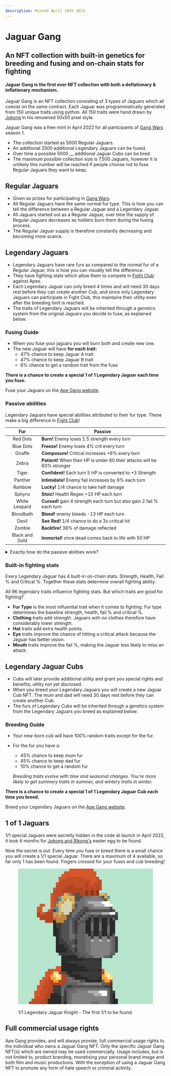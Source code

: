 ```yaml
---
description: Minted April 16th 2022
---
```


# Jaguar Gang

## An NFT collection with built-in genetics for breeding and fusing and on-chain stats for fighting

#### Jaguar Gang is the first ever NFT collection with both a deflationary & inflationary mechanism.

Jaguar Gang is an NFT collection consisting of 3 types of Jaguars which all coexist on the same contract. Each Jaguar was programmatically generated from 150 unique traits using python. All 150 traits were hand drawn by [Jokong](../about-us/founders.md) in his renowned 50x50 pixel style.

Jaguar Gang was a free mint in April 2022 for all participants of [Gang Wars](../play-to-earn-games/gang-wars.md) season 1.&#x20;

* The collection started as 5000 Regular Jaguars.
* An additional 2500 additional Legendary Jaguars can be fused.
* Over time a possible 5000 __ additional Jaguar Cubs can be bred.
* The maximum possible collection size is 7,500 Jaguars, however it is unlikely this number will be reached if people choose not to fuse Regular Jaguars they want to keep.

## Regular Jaguars

* Given as prizes for participating in [Gang Wars](../play-to-earn-games/gang-wars.md).
* All Regular Jaguars have the same normal fur type. This is how you can tell the difference between a Regular Jaguar and a Legendary Jaguar.
* All Jaguars started out as a Regular Jaguar, over time the supply of Regular Jaguars decreases as holders burn them during the fusing process.
* The Regular Jaguar supply is therefore constantly decreasing and becoming more scarce.

## Legendary Jaguars <a href="#8c7c" id="8c7c"></a>

* Legendary Jaguars have rare furs as compared to the normal fur of a Regular Jaguar, this is how you can visually tell the difference.
* They have fighting stats which allow them to compete in [Fight Club](../play-to-earn-games/fight-club/) against Apes.
* Each Legendary Jaguar can only breed 4 times and will need 30 days rest before they can create another Cub, and since only Legendary Jaguars can participate in Fight Club, this maintains their utility even after the breeding limit is reached.
* The traits of Legendary Jaguars will be inherited through a genetics system from the original Jaguars you decide to fuse, as explained below.

### F**using Guide**

* When you fuse your jaguars you will burn both and create new one.
* The new Jaguar will have **for each trait:**
  * 47% chance to keep Jaguar A trait
  * 47% chance to keep Jaguar B trait
  * 6% chance to get a random trait from the fuse

**There is a chance to create a special 1 of 1 Legendary Jaguar each time you fuse.**&#x20;

Fuse your Jaguars on the [Ape Gang website](https://apegang.art/utilities).

### Passive abilities

Legendary Jaguars have special abilities attributed to their fur type. These make a big difference in [Fight Club](../play-to-earn-games/fight-club/)!

|       Fur      | Passive                                                                   |
| :------------: | ------------------------------------------------------------------------- |
|    Red Dots    | **Burn!** Enemy loses 1.5 strength every turn                             |
|    Blue Dots   | **Freeze!** Enemy loses 4% crit every turn                                |
|     Giraffe    | **Composure!** Critical increases +6% every turn                          |
|      Zebra     | **Patient!** When their HP is under 60 their attacks will be 60% stronger |
|      Tiger     | **Confident!** Each turn 5 HP is converted to +3 Strength                 |
|     Panther    | **Intimidate!** Enemy fail increases by 8% each turn                      |
|     Rainbow    | **Lucky!** 1/4 chance to take half damage                                 |
|     Sphynx     | **Stoic!** Health Regen +10 HP each turn                                  |
|  White Leopard | **Cursed!** gain 4 strength each turn but also gain 2 fail % each turn    |
|    Bloodbath   | **Bleed!** enemy bleeds -13 HP each turn                                  |
|      Devil     | **See Red!** 1/4 chance to do a 3x critical hit                           |
|     Zombie     | **Backfire!** 38% of damage reflected                                     |
| Black and Gold | **Immortal!** once dead comes back to life with 50 HP                     |

<details>

<summary>Exactly how do the passive abilities work?</summary>

First it's important to note that each "turn" is actually two attacks, one by the attacker and one by the defender.

Second, when a stat increases or decreases each turn, it accumulates. By the end of a fight a stat can have changed considerably from the beginning.

**Red dots** - Enemy loses 1.5 strength each turn. After each fighter has made 1 attack, the turn is over. At this point the enemy loses 1.5 strength which makes their attacks weaker the next turn.&#x20;

**Blue dots** - Enemy loses 2% crit every turn. If the enemy starts on 20% crit, after one turn they will be on 18%, two turns 16%, three turns 14%, etc.

**Giraffe** - Critical increases+5% every turn. If your starting crit is 20%, after one turn you will have 25%, two turns 30%, three turns 35%, etc.

**Zebra** - When your HP is under 60 your strength will be increased by 60%. Once the enemy has reduced your health to below 60, you will start dealing considerably more damage. The 60% increase works on regular attacks and critical attacks.

**Tiger** - Each turn, 5 HP is converted into +3 strength. Every turn the Tiger will lose 5 of it's own HP, but gain +3 strength. If the Tiger starts with 50 strength, by the end of the fight it could have over 65 strength.&#x20;

**Panther** - Enamy fail % increases by 7% each turn. If the enemy starts with 10% fail, after one turn it will have 17%, two turns 25%, three turns 34%, etc.

**Rainbow** - 1/4 chance to take half damage. There is a 25% chance that you will only receive half of the damage the attacker is supposed to do. This works on regular and critical attacks.

**Sphinx** - Health regenerates +10 HP each turn. After every turn the Sphinx will gain 10 health.&#x20;

**White Leopard** - Gain 4 strength but also gain 1 fail % every turn. The White Leopard gains 4 strength every turn. If it starts with 50 then after 1 turn it will have 54, two turns 58, three turns 62. By the end of the fight it could have over 70 strength. However it also increases the chance of missing. The fail % increases by 1 each turn as well.

**Bloodbath** - Enemy bleeds -14HP each turn. After every turn the enemy will lose 14 health. With 5 to 7 turns in most fights this can do 98 damage over an entire fight.

**Devil** - 1/4 chance to do a 3x critical hit. You have a 25% chance to do a 3x attack. If you would have done 50 damage, you will instead do 150 damage.

**Zombie** - 40% of damage is reflected. When an enemy attacks a Zombie, 40% of the damage is also done to the attacker.

**Black and Gold** - Once dead comes back to life with 50HP. As soon as it's health reaches zero, the health bar will increase by 50 and the fight continues as normal.&#x20;

</details>

### Built-in fighting stats

Every Legendary Jaguar has 4 built-in on-chain stats. Strength, Health, Fail % and Critical %. Together these stats determine overall fighting ability.

All 96 legendary traits influence fighting stats. But which traits are good for fighting?

* **Fur Type** is the most influential trait when it comes to fighting. Fur type determines the baseline strength, health, fail % and critical %.
* **Clothing** traits add strength. Jaguars with no clothes therefore have considerably lower strength.
* **Hat** traits add extra health points.
* **Eye** traits improve the chance of hitting a critical attack because the Jaguar has better vision.
* **Mouth** traits improve the fail %, making the Jaguar less likely to miss an attack.

## Legendary Jaguar Cubs <a href="#372f" id="372f"></a>

* Cubs will later provide additional utility and grant you special rights and benefits, utility not yet disclosed.
* When you breed your Legendary Jaguars you will create a new Jaguar Cub NFT. The mum and dad will need 30 days rest before they can create another Cub.
* The furs of Legendary Cubs will be inherited through a genetics system from the Legendary Jaguars you breed as explained below.

### **Breeding Guide**

* Your new-born cub will have 100% random traits except for the fur.
*   For the fur you have a:

    * 45% chance to keep mum fur&#x20;
    * 45% chance to keep dad fur&#x20;
    * 10% chance to get a random fur&#x20;



    _Breeding traits evolve with time and seasonal changes. You're more likely to get summery traits in summer, and wintery traits in winter._

**There is a chance to create a special 1 of 1 Legendary Jaguar Cub each time you breed.**&#x20;

Breed your Legendary Jaguars on the [Ape Gang website](https://apegang.art/utilities).

## 1 of 1 Jaguars

1/1 special Jaguars were secretly hidden in the code at launch in April 2022, it took 6 months for [Jokong and Rikong's](../about-us/founders.md) easter egg to be found.

Now the secret is out. Every time you fuse or breed there is a small chance you will create a 1/1 special Jaguar. There are a maximum of 4 available, so far only 1 has been found. Fingers crossed for your fuses and cub breeding!

<figure><img src="../.gitbook/assets/unnamed (2).png" alt=""><figcaption><p>1/1 Legendary Jaguar Knight - The first 1/1 to be found.</p></figcaption></figure>

## Full commercial usage rights

Ape Gang provides, and will always provide, full commercial usage rights to the individual who owns a Jaguar Gang NFT. Only the specific Jaguar Gang NFT(s) which are owned may be used commercially. Usage includes, but is not limited to, product branding, monetising your personal brand image and both film and music productions. With the exception of using a Jaguar Gang NFT to promote any form of hate speech or criminal activity.
